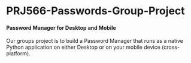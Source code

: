# PRJ566-Passwords-Group-Project
#### Password Manager for Desktop and Mobile

Our groups project is to build a Password Manager that runs as a native Python application on either Desktop or on your mobile device (cross-platform).

